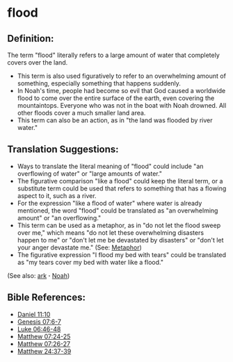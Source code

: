 # flood #

## Definition: ##

The term "flood" literally refers to a large amount of water that completely covers over the land. 

* This term is also used figuratively to refer to an overwhelming amount of something, especially something that happens suddenly.
* In Noah's time, people had become so evil that God caused a worldwide flood to come over the entire surface of the earth, even covering the mountaintops. Everyone who was not in the boat with Noah drowned. All other floods cover a much smaller land area.
* This term can also be an action, as in "the land was flooded by river water."

## Translation Suggestions: ##

* Ways to translate the literal meaning of "flood" could include "an overflowing of water" or "large amounts of water."
* The figurative comparison "like a flood" could keep the literal term, or a substitute term could be used that refers to something that has a flowing aspect to it, such as a river.
* For the expression "like a flood of water" where water is already mentioned, the word "flood" could be translated as "an overwhelming amount" or "an overflowing."
* This term can be used as a metaphor, as in "do not let the flood sweep over me," which means "do not let these overwhelming disasters happen to me" or "don't let me be devastated by disasters" or "don't let your anger devastate me." (See: [Metaphor](https://git.door43.org/Door43/en-ta-translate-vol1/src/master/content/figs_metaphor.md))
* The figurative expression "I flood my bed with tears" could be translated as "my tears cover my bed with water like a flood."

(See also: [ark](../other/ark.md) **·** [Noah](../other/noah.md))

## Bible References: ##

* [Daniel 11:10](https://door43.org/en/bible/notes/dan/11/10)
* [Genesis 07:6-7](https://door43.org/en/bible/notes/gen/07/06)
* [Luke 06:46-48](https://door43.org/en/bible/notes/luk/06/46)
* [Matthew 07:24-25](https://door43.org/en/bible/notes/mat/07/24)
* [Matthew 07:26-27](https://door43.org/en/bible/notes/mat/07/26)
* [Matthew 24:37-39](https://door43.org/en/bible/notes/mat/24/37)

